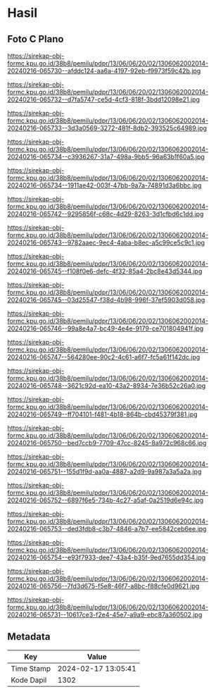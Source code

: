 # Hasil

## Foto C Plano

https://sirekap-obj-formc.kpu.go.id/38b8/pemilu/pdpr/13/06/06/20/02/1306062002014-20240216-065730--afddc124-aa6a-4197-92eb-f9973f59c42b.jpg

https://sirekap-obj-formc.kpu.go.id/38b8/pemilu/pdpr/13/06/06/20/02/1306062002014-20240216-065732--d7fa5747-ce5d-4cf3-818f-3bdd12098e21.jpg

https://sirekap-obj-formc.kpu.go.id/38b8/pemilu/pdpr/13/06/06/20/02/1306062002014-20240216-065733--3d3a0569-3272-481f-8db2-393525c64989.jpg

https://sirekap-obj-formc.kpu.go.id/38b8/pemilu/pdpr/13/06/06/20/02/1306062002014-20240216-065734--c3936267-31a7-498a-9bb5-96a63b1f60a5.jpg

https://sirekap-obj-formc.kpu.go.id/38b8/pemilu/pdpr/13/06/06/20/02/1306062002014-20240216-065734--1911ae42-003f-47bb-9a7a-74891d3a6bbc.jpg

https://sirekap-obj-formc.kpu.go.id/38b8/pemilu/pdpr/13/06/06/20/02/1306062002014-20240216-065742--9295856f-c68c-4d29-8263-3d1cfbd6c1dd.jpg

https://sirekap-obj-formc.kpu.go.id/38b8/pemilu/pdpr/13/06/06/20/02/1306062002014-20240216-065743--9782aaec-9ec4-4aba-b8ec-a5c99ce5c9c1.jpg

https://sirekap-obj-formc.kpu.go.id/38b8/pemilu/pdpr/13/06/06/20/02/1306062002014-20240216-065745--f108f0e6-defc-4f32-85a4-2bc8e43d5344.jpg

https://sirekap-obj-formc.kpu.go.id/38b8/pemilu/pdpr/13/06/06/20/02/1306062002014-20240216-065745--03d25547-f38d-4b98-996f-37ef5903d058.jpg

https://sirekap-obj-formc.kpu.go.id/38b8/pemilu/pdpr/13/06/06/20/02/1306062002014-20240216-065746--99a8e4a7-bc49-4e4e-9179-ce701804941f.jpg

https://sirekap-obj-formc.kpu.go.id/38b8/pemilu/pdpr/13/06/06/20/02/1306062002014-20240216-065747--564280ee-90c2-4c61-a6f7-fc5a61f142dc.jpg

https://sirekap-obj-formc.kpu.go.id/38b8/pemilu/pdpr/13/06/06/20/02/1306062002014-20240216-065748--3621c92d-ea10-43a2-8934-7e36b52c26a0.jpg

https://sirekap-obj-formc.kpu.go.id/38b8/pemilu/pdpr/13/06/06/20/02/1306062002014-20240216-065749--ff704101-f481-4b18-864b-cbd45379f381.jpg

https://sirekap-obj-formc.kpu.go.id/38b8/pemilu/pdpr/13/06/06/20/02/1306062002014-20240216-065750--bed7ccb9-7709-47cc-8245-8a972c968c66.jpg

https://sirekap-obj-formc.kpu.go.id/38b8/pemilu/pdpr/13/06/06/20/02/1306062002014-20240216-065751--155d1f9d-aa0a-4887-a2d9-9a987a3a5a2a.jpg

https://sirekap-obj-formc.kpu.go.id/38b8/pemilu/pdpr/13/06/06/20/02/1306062002014-20240216-065752--6897f6e5-734b-4c27-a5af-0a2519d6e94c.jpg

https://sirekap-obj-formc.kpu.go.id/38b8/pemilu/pdpr/13/06/06/20/02/1306062002014-20240216-065753--ded3fdb8-c3b7-4846-a7b7-ee5842ceb6ee.jpg

https://sirekap-obj-formc.kpu.go.id/38b8/pemilu/pdpr/13/06/06/20/02/1306062002014-20240216-065754--e93f7933-dee7-43a4-b35f-9ed7655dd354.jpg

https://sirekap-obj-formc.kpu.go.id/38b8/pemilu/pdpr/13/06/06/20/02/1306062002014-20240216-065756--7fd3d675-f5e8-46f7-a8bc-f88cfe0d9621.jpg

https://sirekap-obj-formc.kpu.go.id/38b8/pemilu/pdpr/13/06/06/20/02/1306062002014-20240216-065731--10617ce3-f2e4-45e7-a9a9-ebc87a360502.jpg


## Metadata

| Key        | Value               |
| ---------- | ------------------- |
| Time Stamp | 2024-02-17 13:05:41 |
| Kode Dapil | 1302                |



